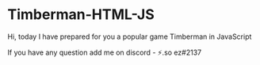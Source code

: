# Timberman-HTML-JS
Hi, today I have prepared for you a popular game Timberman in JavaScript

If you have any question add me on discord - ⚡.so ez#2137
